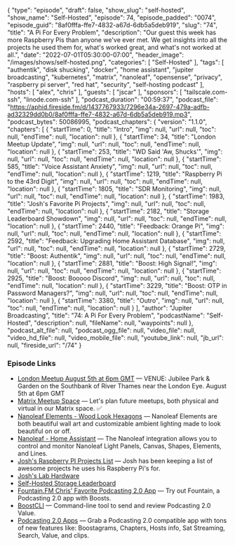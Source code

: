 {
  "type": "episode",
  "draft": false,
  "show_slug": "self-hosted",
  "show_name": "Self-Hosted",
  "episode": 74,
  "episode_padded": "0074",
  "episode_guid": "8af0fffa-ffe7-4832-a67d-6db5a5deb919",
  "slug": "74",
  "title": "A Pi For Every Problem",
  "description": "Our guest this week has more Raspberry Pis than anyone we've ever met. We get insights into all the projects he used them for, what's worked great, and what's not worked at all.",
  "date": "2022-07-01T05:30:00-07:00",
  "header_image": "/images/shows/self-hosted.png",
  "categories": [
    "Self-Hosted"
  ],
  "tags": [
    "authentik",
    "disk shucking",
    "docker",
    "home assistant",
    "jupiter broadcasting",
    "kubernetes",
    "matrix",
    "nanoleaf",
    "opensense",
    "privacy",
    "raspberry pi server",
    "red hat",
    "security",
    "self-hosting podcast"
  ],
  "hosts": [
    "alex",
    "chris"
  ],
  "guests": [
    "jscar"
  ],
  "sponsors": [
    "tailscale.com-ssh",
    "linode.com-ssh"
  ],
  "podcast_duration": "00:59:37",
  "podcast_file": "https://aphid.fireside.fm/d/1437767933/7296e34a-2697-479a-adfb-ad32329dd0b0/8af0fffa-ffe7-4832-a67d-6db5a5deb919.mp3",
  "podcast_bytes": 50086995,
  "podcast_chapters": {
    "version": "1.1.0",
    "chapters": [
      {
        "startTime": 0,
        "title": "Intro",
        "img": null,
        "url": null,
        "toc": null,
        "endTime": null,
        "location": null
      },
      {
        "startTime": 34,
        "title": "London Meetup Update",
        "img": null,
        "url": null,
        "toc": null,
        "endTime": null,
        "location": null
      },
      {
        "startTime": 253,
        "title": "WD Said 'Aw, Shucks'",
        "img": null,
        "url": null,
        "toc": null,
        "endTime": null,
        "location": null
      },
      {
        "startTime": 585,
        "title": "Voice Assistant Anxiety",
        "img": null,
        "url": null,
        "toc": null,
        "endTime": null,
        "location": null
      },
      {
        "startTime": 1219,
        "title": "Raspberry Pi to the 43rd Digit",
        "img": null,
        "url": null,
        "toc": null,
        "endTime": null,
        "location": null
      },
      {
        "startTime": 1805,
        "title": "SDR Monitoring",
        "img": null,
        "url": null,
        "toc": null,
        "endTime": null,
        "location": null
      },
      {
        "startTime": 1983,
        "title": "Josh's Favorite Pi Projects",
        "img": null,
        "url": null,
        "toc": null,
        "endTime": null,
        "location": null
      },
      {
        "startTime": 2182,
        "title": "Storage Leaderboard Showdown",
        "img": null,
        "url": null,
        "toc": null,
        "endTime": null,
        "location": null
      },
      {
        "startTime": 2440,
        "title": "Feedback: Orange Pi",
        "img": null,
        "url": null,
        "toc": null,
        "endTime": null,
        "location": null
      },
      {
        "startTime": 2592,
        "title": "Feedback: Upgrading Home Assistant Database",
        "img": null,
        "url": null,
        "toc": null,
        "endTime": null,
        "location": null
      },
      {
        "startTime": 2729,
        "title": "Boost: Authentik",
        "img": null,
        "url": null,
        "toc": null,
        "endTime": null,
        "location": null
      },
      {
        "startTime": 2881,
        "title": "Boost: High Signal!",
        "img": null,
        "url": null,
        "toc": null,
        "endTime": null,
        "location": null
      },
      {
        "startTime": 2925,
        "title": "Boost: Booooo Discord",
        "img": null,
        "url": null,
        "toc": null,
        "endTime": null,
        "location": null
      },
      {
        "startTime": 3229,
        "title": "Boost: OTP in Password Managers?",
        "img": null,
        "url": null,
        "toc": null,
        "endTime": null,
        "location": null
      },
      {
        "startTime": 3380,
        "title": "Outro",
        "img": null,
        "url": null,
        "toc": null,
        "endTime": null,
        "location": null
      }
    ],
    "author": "Jupiter Broadcasting",
    "title": "74: A Pi For Every Problem",
    "podcastName": "Self-Hosted",
    "description": null,
    "fileName": null,
    "waypoints": null
  },
  "podcast_alt_file": null,
  "podcast_ogg_file": null,
  "video_file": null,
  "video_hd_file": null,
  "video_mobile_file": null,
  "youtube_link": null,
  "jb_url": null,
  "fireside_url": "/74"
}


### Episode Links

  * [London Meetup August 5th at 6pm GMT](https://www.meetup.com/jupiterbroadcasting/events/286056077/ "London Meetup August 5th at 6pm GMT") — VENUE: Jubilee Park & Garden on the Southbank of River Thames near the London Eye. August 5th at 6pm GMT
  * [Matrix Meetup Space](https://bit.ly/meetupmatrix "Matrix Meetup Space") — Let's plan future meetups, both physical and virtual in our Matrix space. ✅
  * [Nanoleaf Elements - Wood Look Hexagons](https://www.amazon.com/dp/B09B83GQKR "Nanoleaf Elements - Wood Look Hexagons") — Nanoleaf Elements are both beautiful wall art and customizable ambient lighting made to look beautiful on or off. 
  * [Nanoleaf - Home Assistant](https://www.home-assistant.io/integrations/nanoleaf/ "Nanoleaf - Home Assistant") — The Nanoleaf integration allows you to control and monitor Nanoleaf Light Panels, Canvas, Shapes, Elements, and Lines.
  * [Josh's Raspberry PI Projects List](https://github.com/jscar-hawk/hawksiview/blob/main/blog/Raspberry_Pi_Projects.adoc "Josh's Raspberry PI Projects List") — Josh has been keeping a list of awesome projects he uses his Raspberry Pi's for. 
  * [Josh's Lab Hardware](https://github.com/jscar-hawk/hawksiview/blob/main/blog/lab_hardware.adoc "Josh's Lab Hardware")
  * [Self-Hosted Storage Leaderboard](https://wiki.selfhosted.show/#ssh-storage-leaderboard "Self-Hosted Storage Leaderboard")
  * [Fountain.FM Chris' Favorite Podcasting 2.0 App](https://fountain.fm/clip/QJ5XTTXwDP0VoGQ1MBOM "Fountain.FM Chris' Favorite Podcasting 2.0 App") — Try out Fountain, a Podcasting 2.0 app with Boosts. 
  * [BoostCLI](https://github.com/valcanobacon/BoostCLI "BoostCLI") — Command-line tool to send and review Podcasting 2.0 Value.
  * [Podcasting 2.0 Apps](https://podcastindex.org/apps?appTypes=app&elements=Value "Podcasting 2.0 Apps") — Grab a Podcasting 2.0 compatible app with tons of new features like: Boostagrams, Chapters, Hosts info, Sat Streaming, Search, Value, and clips.



